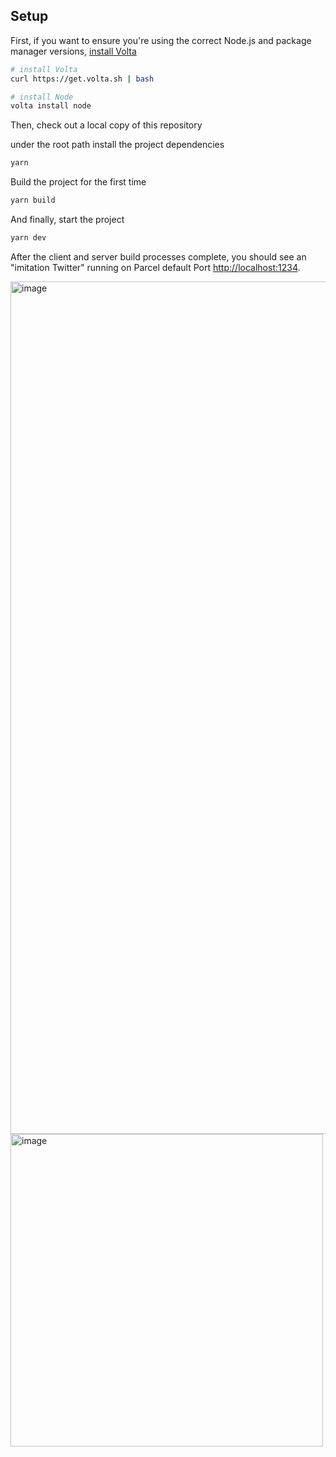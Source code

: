 

## Setup

First, if you want to ensure you're using the correct Node.js and package manager versions, [install Volta](http://volta.sh)

```sh
# install Volta
curl https://get.volta.sh | bash

# install Node
volta install node
```

Then, check out a local copy of this repository

under the root path install the project dependencies

```sh
yarn
```

Build the project for the first time

```sh
yarn build
```

And finally, start the project

```sh
yarn dev
```

After the client and server build processes complete, you should see an "imitation Twitter" running on Parcel default Port [http://localhost:1234](http://localhost:1234).

<img width="1364" alt="image" src="https://github.com/user-attachments/assets/cf9ece78-19a6-46c0-a122-494f215be7d7">
<img width="500" alt="image" src="https://github.com/user-attachments/assets/6bd46a81-a1f0-49ba-a126-f9c0e4b16c90">


